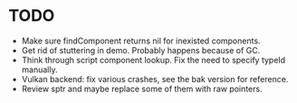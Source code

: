 # TODO
* Make sure findComponent returns nil for inexisted components.
* Get rid of stuttering in demo. Probably happens because of GC.
* Think through script component lookup. Fix the need to specify typeId manually.
* Vulkan backend: fix various crashes, see the bak version for reference.
* Review sptr and maybe replace some of them with raw pointers.